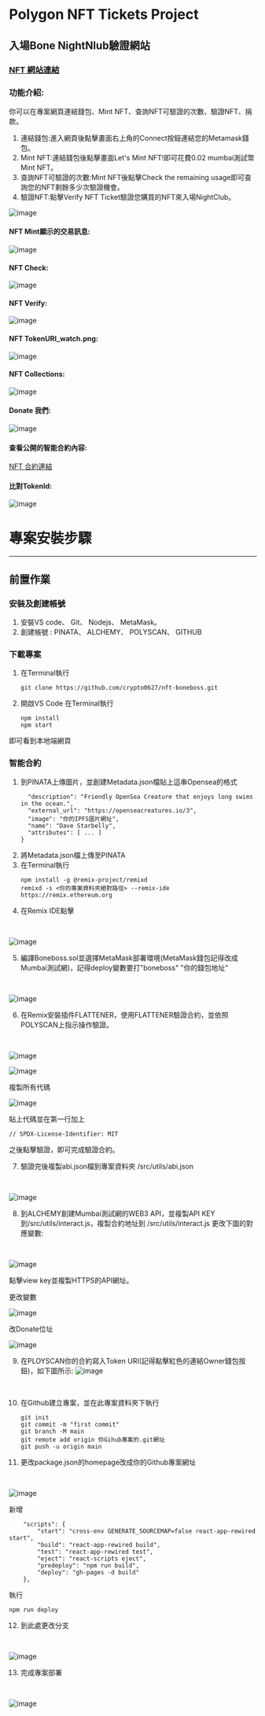# Polygon NFT Tickets Project
入場Bone NightNlub驗證網站
----
### [NFT 網站連結](https://crypto0627.github.io/nft-boneboss/)

### 功能介紹:
你可以在專案網頁連結錢包、Mint NFT、查詢NFT可驗證的次數、驗證NFT、捐款。

1. 連結錢包:進入網頁後點擊畫面右上角的Connect按鈕連結您的Metamask錢包。
2. Mint NFT:連結錢包後點擊畫面Let's Mint NFT!即可花費0.02 mumbai測試幣Mint NFT。
3. 查詢NFT可驗證的次數:Mint NFT後點擊Check the remaining usage即可查詢您的NFT剩餘多少次驗證機會。
4. 驗證NFT:點擊Verify NFT Ticket驗證您購買的NFT來入場NightClub。<br>

![image](https://github.com/crypto0627/nft-boneboss/blob/main/result_pic/Banner.png)

#### NFT Mint顯示的交易訊息:
![image](https://github.com/crypto0627/nft-boneboss/blob/main/result_pic/mint.png)

#### NFT Check:
![image](https://github.com/crypto0627/nft-boneboss/blob/main/result_pic/check.png)

#### NFT Verify:
![image](https://github.com/crypto0627/nft-boneboss/blob/main/result_pic/verify.png)

#### NFT TokenURI_watch.png:
![image](https://github.com/crypto0627/nft-boneboss/blob/main/result_pic/TokenURI_watch.png)

#### NFT Collections:
![image](https://github.com/crypto0627/nft-boneboss/blob/main/result_pic/NFT_Collection.png)

#### Donate 我們:
![image](https://github.com/crypto0627/nft-boneboss/blob/main/result_pic/donate.png)

#### 查看公開的智能合約內容:
[NFT 合約連結](https://mumbai.polygonscan.com/address/0xB8ea8d146b880EEcd440477ecD83a1DD93F66b78#writeContract)

#### 比對TokenId:
![image](https://github.com/crypto0627/nft-boneboss/blob/main/result_pic/TokenId.png)

# 專案安裝步驟
----
## 前置作業
### 安裝及創建帳號
1. 安裝VS code、 Git、 Nodejs、 MetaMask。
2. 創建帳號 : PINATA、 ALCHEMY、 POLYSCAN、 GITHUB

### 下載專案
1. 在Terminal執行
    ```
    git clone https://github.com/crypto0627/nft-boneboss.git
    ```
2. 開啟VS Code 在Terminal執行
    ```
    npm install
    npm start
    ```
即可看到本地端網頁
### 智能合約
1. 到PINATA上傳圖片，並創建Metadata.json檔貼上這串Opensea的格式<br>
    ```{
      "description": "Friendly OpenSea Creature that enjoys long swims in the ocean.", 
      "external_url": "https://openseacreatures.io/3", 
      "image": "你的IPFS圖片網址", 
      "name": "Dave Starbelly",
      "attributes": [ ... ]
    }
    ```
2. 將Metadata.json檔上傳至PINATA
3. 在Terminal執行
    ```
    npm install -g @remix-project/remixd
    remixd -s <你的專案資料夾絕對路徑> --remix-ide https://remix.ethereum.org
    ```
4. 在Remix IDE點擊
<br>

![image](https://github.com/crypto0627/nft-boneboss/blob/main/result_pic/Remix_localhost.png)
<br>

5. 編譯Boneboss.sol並選擇MetaMask部署環境(MetaMask錢包記得改成Mumbai測試網)，記得deploy變數要打"boneboss" "你的錢包地址"
<br>

![image](https://github.com/crypto0627/nft-boneboss/blob/main/result_pic/remix_deploy.png)
<br>

6. 在Remix安裝插件FLATTENER，使用FLATTENER驗證合約，並依照POLYSCAN上指示操作驗證。
<br>

![image](https://github.com/crypto0627/nft-boneboss/blob/main/result_pic/polygon_verify.png)
<br>

![image](https://github.com/crypto0627/nft-boneboss/blob/main/result_pic/save_flatten.png)
<br>

複製所有代碼
<br>

![image](https://github.com/crypto0627/nft-boneboss/blob/main/result_pic/copy_verify.png)
<br>

貼上代碼並在第一行加上
```
// SPDX-License-Identifier: MIT
```
之後點擊驗證，即可完成驗證合約。

7. 驗證完後複製abi.json檔到專案資料夾 /src/utils/abi.json
<br>

![image](https://github.com/crypto0627/nft-boneboss/blob/main/result_pic/abi_copy.png)
<br>

8. 到ALCHEMY創建Mumbai測試網的WEB3 API，並複製API KEY到/src/utils/interact.js，複製合約地址到 /src/utils/interact.js 更改下圖的對應變數:
<br>

![image](https://github.com/crypto0627/nft-boneboss/blob/main/result_pic/alchemy_key.png)
<br>

點擊view key並複製HTTPS的API網址。
<br>

更改變數
<br>

![image](https://github.com/crypto0627/nft-boneboss/blob/main/result_pic/contract_change.png)
<br>

改Donate位址
<br>

![image](https://github.com/crypto0627/nft-boneboss/blob/main/result_pic/changedonate.png)
<br>

9. 在PLOYSCAN你的合約寫入Token URI(記得點擊紅色的連結Owner錢包按鈕)，如下圖所示:
![image](https://github.com/crypto0627/nft-boneboss/blob/main/result_pic/setTokenURI.png)
<br>

10. 在Github建立專案，並在此專案資料夾下執行
    ```
    git init
    git commit -m "first commit"
    git branch -M main
    git remote add origin 你Gihub專案的.git網址
    git push -u origin main
    ```
11. 更改package.json的homepage改成你的Github專案網址
<br>

![image](https://github.com/crypto0627/nft-boneboss/blob/main/result_pic/githomepage.png)
<br>

新增
```
    "scripts": {
        "start": "cross-env GENERATE_SOURCEMAP=false react-app-rewired start",
        "build": "react-app-rewired build",
        "test": "react-app-rewired test",
        "eject": "react-scripts eject",
        "predeploy": "npm run build",
        "deploy": "gh-pages -d build"
    },
```
執行
```
npm run deploy
```
12. 到此處更改分支
<br>

![image](https://github.com/crypto0627/nft-boneboss/blob/main/result_pic/githubpage.png)
<br>

13. 完成專案部署
<br>

![image](https://github.com/crypto0627/nft-boneboss/blob/main/result_pic/complete.png)